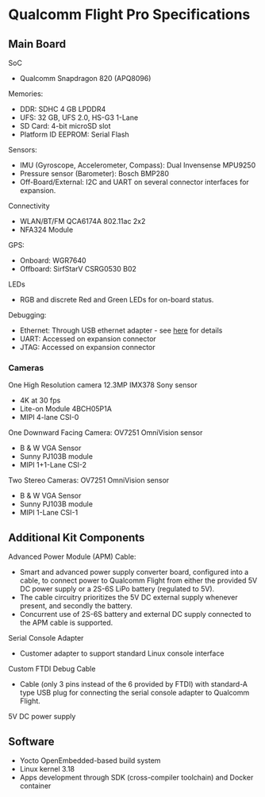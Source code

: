 # Qualcomm Flight Pro Specifications

## Main Board
SoC
- Qualcomm Snapdragon 820 (APQ8096)

Memories:
- DDR: SDHC 4 GB LPDDR4
- UFS: 32 GB, UFS 2.0, HS-G3 1-Lane
- SD Card: 4-bit microSD slot
- Platform ID EEPROM: Serial Flash

Sensors:
- IMU (Gyroscope, Accelerometer, Compass): Dual Invensense MPU9250
- Pressure sensor (Barometer): Bosch BMP280
- Off-Board/External: I2C and UART on several connector interfaces for expansion.

Connectivity
- WLAN/BT/FM QCA6174A 802.11ac 2x2
- NFA324 Module

GPS:
- Onboard: WGR7640
- Offboard: SirfStarV CSRG0530 B02

LEDs
- RGB and discrete Red and Green LEDs for on-board status.

Debugging:
- Ethernet: Through USB ethernet adapter - see [here](TroubleshootFAQ.md#wired-ethernet-connection) for details
- UART: Accessed on expansion connector
- JTAG: Accessed on expansion connector

### Cameras
One High Resolution camera 12.3MP IMX378 Sony sensor
- 4K at 30 fps
- Lite-on Module 4BCH05P1A
- MIPI 4-lane CSI-0

One Downward Facing Camera: OV7251 OmniVision sensor
- B & W VGA Sensor
- Sunny PJ103B module
- MIPI 1+1-Lane CSI-2

Two Stereo Cameras: OV7251 OmniVision sensor
- B & W VGA Sensor
- Sunny PJ103B module
- MIPI 1-Lane CSI-1

## Additional Kit Components

Advanced Power Module (APM) Cable:
- Smart and advanced power supply converter board, configured into a cable, to connect power to Qualcomm Flight from either the provided 5V DC power supply or a 2S-6S LiPo battery (regulated to 5V).
- The cable circuitry prioritizes the 5V DC external supply whenever present, and secondly the battery.
- Concurrent use of 2S-6S battery and external DC supply connected to the APM cable is supported.

Serial Console Adapter
- Customer adapter to support standard Linux console interface

Custom FTDI Debug Cable
- Cable (only 3 pins instead of the 6 provided by FTDI) with standard-A type USB plug for connecting the serial console adapter to Qualcomm Flight.

5V DC power supply

## Software
- Yocto OpenEmbedded-based build system
- Linux kernel 3.18
- Apps development through SDK (cross-compiler toolchain) and Docker container
